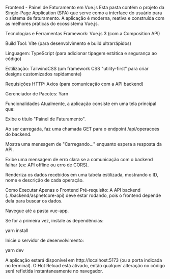 Frontend - Painel de Faturamento em Vue.js
Esta pasta contém o projeto da Single-Page Application (SPA) que serve como a interface do usuário para o sistema de faturamento. A aplicação é moderna, reativa e construída com as melhores práticas do ecossistema Vue.js.

Tecnologias e Ferramentas
Framework: Vue.js 3 (com a Composition API)

Build Tool: Vite (para desenvolvimento e build ultrarrápidos)

Linguagem: TypeScript (para adicionar tipagem estática e segurança ao código)

Estilização: TailwindCSS (um framework CSS "utility-first" para criar designs customizados rapidamente)

Requisições HTTP: Axios (para comunicação com a API backend)

Gerenciador de Pacotes: Yarn

Funcionalidades
Atualmente, a aplicação consiste em uma tela principal que:

Exibe o título "Painel de Faturamento".

Ao ser carregada, faz uma chamada GET para o endpoint /api/operacoes do backend.

Mostra uma mensagem de "Carregando..." enquanto espera a resposta da API.

Exibe uma mensagem de erro clara se a comunicação com o backend falhar (ex: API offline ou erro de CORS).

Renderiza os dados recebidos em uma tabela estilizada, mostrando o ID, nome e descrição de cada operação.

Como Executar Apenas o Frontend
Pré-requisito: A API backend (../backend/aspnetcore-api) deve estar rodando, pois o frontend depende dela para buscar os dados.

Navegue até a pasta vue-app.

Se for a primeira vez, instale as dependências:

yarn install

Inicie o servidor de desenvolvimento:

yarn dev

A aplicação estará disponível em http://localhost:5173 (ou a porta indicada no terminal). O Hot Reload está ativado, então qualquer alteração no código será refletida instantaneamente no navegador.